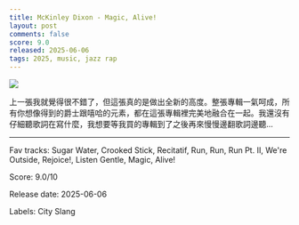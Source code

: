```yaml
---
title: McKinley Dixon - Magic, Alive!
layout: post
comments: false
score: 9.0
released: 2025-06-06
tags: 2025, music, jazz rap
---
```


![](https://i.discogs.com/zIvXUz3FfHod12BFbIkFLOmS7y-X8Jo5kaNjEUxLQzw/rs:fit/g:sm/q:90/h:500/w:500/czM6Ly9kaXNjb2dz/LWRhdGFiYXNlLWlt/YWdlcy9SLTM0MTk2/NzY3LTE3NDkyNDQ5/NTQtOTIyMy5qcGVn.jpeg)

上一張我就覺得很不錯了，但這張真的是做出全新的高度。整張專輯一氣呵成，所有你想像得到的爵士跟嘻哈的元素，都在這張專輯裡完美地融合在一起。我還沒有仔細聽歌詞在寫什麼，我想要等我買的專輯到了之後再來慢慢邊翻歌詞邊聽...

---

Fav tracks: Sugar Water, Crooked Stick, Recitatif, Run, Run, Run Pt. II, We're Outside, Rejoice!, Listen Gentle, Magic, Alive!

Score: 9.0/10

Release date: 2025-06-06

Labels: City Slang

